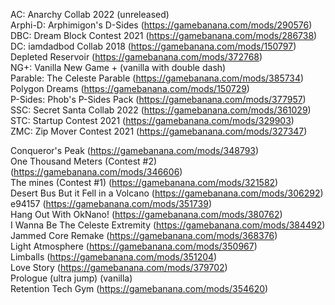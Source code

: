 AC: Anarchy Collab 2022 (unreleased)  
Arphi-D: Arphimigon's D-Sides (https://gamebanana.com/mods/290576)  
DBC: Dream Block Contest 2021 (https://gamebanana.com/mods/286738)  
DC: iamdadbod Collab 2018 (https://gamebanana.com/mods/150797)  
Depleted Reservoir (https://gamebanana.com/mods/372768)  
NG+: Vanilla New Game + (vanilla with double dash)  
Parable: The Celeste Parable (https://gamebanana.com/mods/385734)  
Polygon Dreams (https://gamebanana.com/mods/150729)  
P-Sides: Phob's P-Sides Pack (https://gamebanana.com/mods/377957)  
SSC: Secret Santa Collab 2022 (https://gamebanana.com/mods/361029)  
STC: Startup Contest 2021 (https://gamebanana.com/mods/329903)  
ZMC: Zip Mover Contest 2021 (https://gamebanana.com/mods/327347)  
  
Conqueror's Peak (https://gamebanana.com/mods/348793)  
One Thousand Meters (Contest #2) (https://gamebanana.com/mods/346606)  
The mines (Contest #1) (https://gamebanana.com/mods/321582)  
Desert Bus But it Fell in a Volcano (https://gamebanana.com/mods/306292)  
e94157 (https://gamebanana.com/mods/351739)  
Hang Out With OkNano! (https://gamebanana.com/mods/380762)  
I Wanna Be The Celeste Extremity (https://gamebanana.com/mods/384492)  
Jammed Core Remake (https://gamebanana.com/mods/368376)  
Light Atmosphere (https://gamebanana.com/mods/350967)  
Limballs (https://gamebanana.com/mods/351204)  
Love Story (https://gamebanana.com/mods/379702)  
Prologue (ultra jump) (vanilla)  
Retention Tech Gym (https://gamebanana.com/mods/354620)  